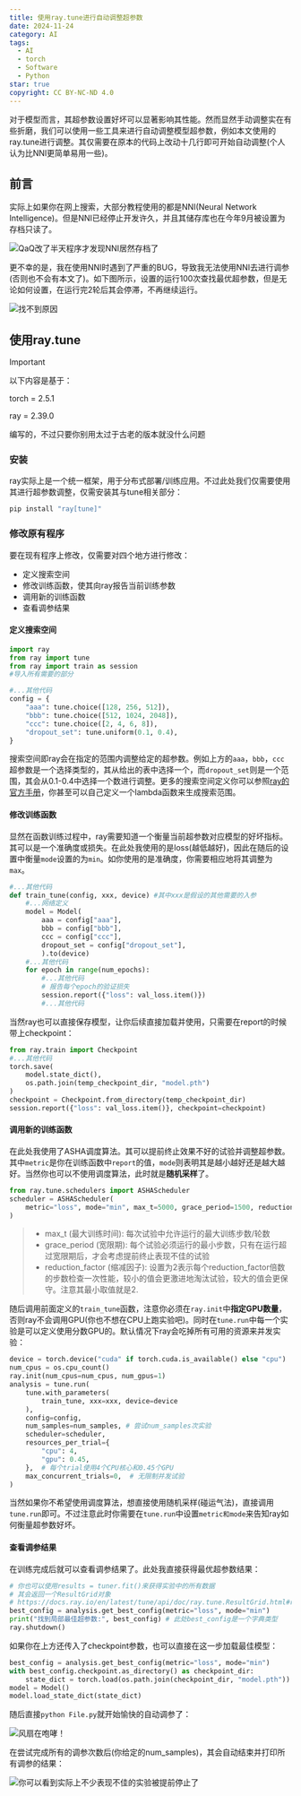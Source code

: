 ```yaml
---
title: 使用ray.tune进行自动调整超参数
date: 2024-11-24
category: AI
tags:
  - AI
  - torch
  - Software
  - Python
star: true
copyright: CC BY-NC-ND 4.0
---
```



对于模型而言，其超参数设置好坏可以显著影响其性能。然而显然手动调整实在有些折磨，我们可以使用一些工具来进行自动调整模型超参数，例如本文使用的ray.tune进行调整。其仅需要在原本的代码上改动十几行即可开始自动调整(个人认为比NNI更简单易用一些)。

<!-- more -->

## 前言

实际上如果你在网上搜索，大部分教程使用的都是NNI(Neural Network Intelligence)。但是NNI已经停止开发许久，并且其储存库也在今年9月被设置为存档只读了。

![QaQ改了半天程序才发现NNI居然存档了](https://minio.menghuan1918.com:443/markdown/2024/11/24/image-20241124144012-lx4yiur.png)

更不幸的是，我在使用NNI时遇到了严重的BUG，导致我无法使用NNI去进行调参(否则也不会有本文了)。如下图所示，设置的运行100次查找最优超参数，但是无论如何设置，在运行完2轮后其会停滞，不再继续运行。

![找不到原因](https://minio.menghuan1918.com:443/markdown/2024/11/24/network-asset-微信图片_20241122131731-20241124141956-e92mjdw-20241124143038-j2ctn9c.png)

## 使用ray.tune

> [!important]
> 以下内容是基于：
>
>	torch = 2.5.1
>
>	ray = 2.39.0
>
> 编写的，不过只要你别用太过于古老的版本就没什么问题

### 安装

ray实际上是一个统一框架，用于分布式部署/训练应用。不过此处我们仅需要使用其进行超参数调整，仅需安装其与tune相关部分：

```python
pip install "ray[tune]"
```

### 修改原有程序

要在现有程序上修改，仅需要对四个地方进行修改：

* 定义搜索空间
* 修改训练函数，使其向ray报告当前训练参数
* 调用新的训练函数
* 查看调参结果

#### 定义搜索空间

```python
import ray
from ray import tune
from ray import train as session
#导入所有需要的部分

#...其他代码
config = {
    "aaa": tune.choice([128, 256, 512]),
    "bbb": tune.choice([512, 1024, 2048]),
    "ccc": tune.choice([2, 4, 6, 8]),
    "dropout_set": tune.uniform(0.1, 0.4),
}
```

搜索空间即ray会在指定的范围内调整给定的超参数。例如上方的`aaa`，`bbb`，`ccc`超参数是一个选择类型的，其从给出的表中选择一个，而`dropout_set`则是一个范围，其会从0.1-0.4中选择一个数进行调整。更多的搜索空间定义你可以参照[ray的官方手册](https://docs.ray.io/en/latest/tune/tutorials/tune-search-spaces.html)，你甚至可以自己定义一个lambda函数来生成搜索范围。

#### 修改训练函数

显然在函数训练过程中，ray需要知道一个衡量当前超参数对应模型的好坏指标。其可以是一个准确度或损失。在此处我使用的是loss(越低越好)，因此在随后的设置中衡量`mode`设置的为`min`。如你使用的是准确度，你需要相应地将其调整为`max`。

```python
#...其他代码
def train_tune(config, xxx, device) #其中xxx是假设的其他需要的入参
	#...网络定义
	model = Model(
        aaa = config["aaa"],
        bbb = config["bbb"],
        ccc = config["ccc"],
        dropout_set = config["dropout_set"],
        ).to(device)
	#...其他代码
	for epoch in range(num_epochs):
		#...其他代码
		# 报告每个epoch的验证损失
        session.report({"loss": val_loss.item()})
		#...其他代码
```

当然ray也可以直接保存模型，让你后续直接加载并使用，只需要在report的时候带上checkpoint：

```python
from ray.train import Checkpoint
#...其他代码
torch.save(
    model.state_dict(),
    os.path.join(temp_checkpoint_dir, "model.pth")
)
checkpoint = Checkpoint.from_directory(temp_checkpoint_dir)
session.report({"loss": val_loss.item()}, checkpoint=checkpoint)
```

#### 调用新的训练函数

在此处我使用了ASHA调度算法。其可以提前终止效果不好的试验并调整超参数。其中`metric`是你在训练函数中`report`的值，`mode`则表明其是越小越好还是越大越好。当然你也可以不使用调度算法，此时就是**随机采样**了。

```python
from ray.tune.schedulers import ASHAScheduler
scheduler = ASHAScheduler(
    metric="loss", mode="min", max_t=5000, grace_period=1500, reduction_factor=4
)
```

> * max_t (最大训练时间):
>   每次试验中允许运行的最大训练步数/轮数
> * grace_period (宽限期):
>   每个试验必须运行的最小步数，只有在运行超过宽限期后，才会考虑提前终止表现不佳的试验
> * reduction_factor (缩减因子):
>   设置为2表示每个reduction\_factor倍数的步数检查一次性能，较小的值会更激进地淘汰试验，较大的值会更保守。注意其最小取值就是2.

随后调用前面定义的`train_tune`函数，注意你必须在`ray.init`中**指定GPU数量**，否则ray不会调用GPU(你也不想在CPU上跑实验吧)。同时在`tune.run`中每一个实验是可以定义使用分数GPU的。默认情况下ray会吃掉所有可用的资源来并发实验：

```python
device = torch.device("cuda" if torch.cuda.is_available() else "cpu")
num_cpus = os.cpu_count()
ray.init(num_cpus=num_cpus, num_gpus=1)
analysis = tune.run(
    tune.with_parameters(
        train_tune, xxx=xxx, device=device
    ),
    config=config,
    num_samples=num_samples, # 尝试num_samples次实验
    scheduler=scheduler,
    resources_per_trial={
        "cpu": 4,
        "gpu": 0.45,
    },  # 每个trial使用4个CPU核心和0.45个GPU
    max_concurrent_trials=0,  # 无限制并发试验
)
```

当然如果你不希望使用调度算法，想直接使用随机采样(碰运气法)，直接调用`tune.run`即可。不过注意此时你需要在`tune.run`中设置`metric和mode`来告知ray如何衡量超参数好坏。

#### 查看调参结果

在训练完成后就可以查看调参结果了。此处我直接获得最优超参数结果：

```python
# 你也可以使用results = tuner.fit()来获得实验中的所有数据
# 其会返回一个ResultGrid对象
# https://docs.ray.io/en/latest/tune/api/doc/ray.tune.ResultGrid.html#ray.tune.ResultGrid
best_config = analysis.get_best_config(metric="loss", mode="min")
print("找到局部最佳超参数:", best_config) # 此处best_config是一个字典类型
ray.shutdown()
```

如果你在上方还传入了checkpoint参数，也可以直接在这一步加载最佳模型：

```python
best_config = analysis.get_best_config(metric="loss", mode="min")
with best_config.checkpoint.as_directory() as checkpoint_dir:
    state_dict = torch.load(os.path.join(checkpoint_dir, "model.pth"))
model = Model()
model.load_state_dict(state_dict)
```

随后直接`python File.py`就开始愉快的自动调参了：

![风扇在咆哮！](https://minio.menghuan1918.com:443/markdown/2024/11/24/image-20241124161407-fcj60xj.png)

在尝试完成所有的调参次数后(你给定的num_samples)，其会自动结束并打印所有调参的结果：

![你可以看到实际上不少表现不佳的实验被提前停止了](https://minio.menghuan1918.com:443/markdown/2024/11/24/image-20241124164716-tb8laag_repeat_1732438196263__838897.png)